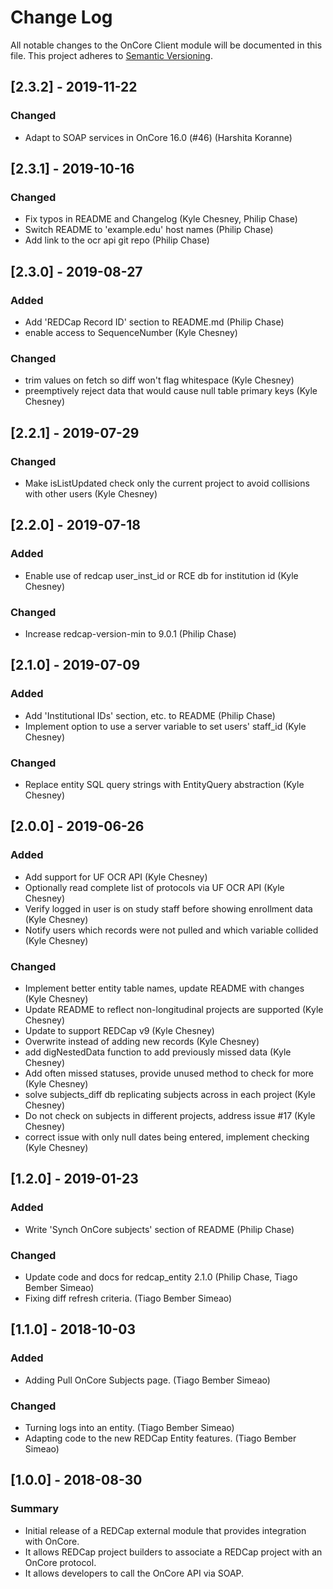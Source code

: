 # Change Log
All notable changes to the OnCore Client module will be documented in this file.
This project adheres to [Semantic Versioning](http://semver.org/).


## [2.3.2] - 2019-11-22
### Changed
- Adapt to SOAP services in OnCore 16.0 (#46) (Harshita Koranne)


## [2.3.1] - 2019-10-16
### Changed
- Fix typos in README and Changelog (Kyle Chesney, Philip Chase)
- Switch README to 'example.edu' host names (Philip Chase)
- Add link to the ocr api git repo (Philip Chase)


## [2.3.0] - 2019-08-27
### Added
- Add 'REDCap Record ID' section to README.md (Philip Chase)
- enable access to SequenceNumber (Kyle Chesney)

### Changed
- trim values on fetch so diff won't flag whitespace (Kyle Chesney)
- preemptively reject data that would cause null table primary keys (Kyle Chesney)


## [2.2.1] - 2019-07-29
### Changed
- Make isListUpdated check only the current project to avoid collisions with other users (Kyle Chesney)


## [2.2.0] - 2019-07-18
### Added
- Enable use of redcap user_inst_id or RCE db for institution id (Kyle Chesney)

### Changed
- Increase redcap-version-min to 9.0.1 (Philip Chase)


## [2.1.0] - 2019-07-09
### Added
- Add 'Institutional IDs' section, etc. to README (Philip Chase)
- Implement option to use a server variable to set users' staff_id (Kyle Chesney)

### Changed
- Replace entity SQL query strings with EntityQuery abstraction (Kyle Chesney)


## [2.0.0] - 2019-06-26
### Added
- Add support for UF OCR API (Kyle Chesney)
- Optionally read complete list of protocols via UF OCR API (Kyle Chesney)
- Verify logged in user is on study staff before showing enrollment data (Kyle Chesney)
- Notify users which records were not pulled and which variable collided (Kyle Chesney)

### Changed
- Implement better entity table names, update README with changes (Kyle Chesney)
- Update README to reflect non-longitudinal projects are supported (Kyle Chesney)
- Update to support REDCap v9 (Kyle Chesney)
- Overwrite instead of adding new records (Kyle Chesney)
- add digNestedData function to add previously missed data (Kyle Chesney)
- Add often missed statuses, provide unused method to check for more (Kyle Chesney)
- solve subjects_diff db replicating subjects across in each project (Kyle Chesney)
- Do not check on subjects in different projects, address issue #17 (Kyle Chesney)
- correct issue with only null dates being entered, implement checking (Kyle Chesney)


## [1.2.0] - 2019-01-23
### Added
- Write 'Synch OnCore subjects' section of README (Philip Chase)

### Changed
- Update code and docs for redcap_entity 2.1.0 (Philip Chase, Tiago Bember Simeao)
- Fixing diff refresh criteria. (Tiago Bember Simeao)


## [1.1.0] - 2018-10-03
### Added
- Adding Pull OnCore Subjects page. (Tiago Bember Simeao)

### Changed
- Turning logs into an entity. (Tiago Bember Simeao)
- Adapting code to the new REDCap Entity features. (Tiago Bember Simeao)


## [1.0.0] - 2018-08-30
### Summary
- Initial release of a REDCap external module that provides integration with OnCore.
- It allows REDCap project builders to associate a REDCap project with an OnCore protocol.
- It allows developers to call the OnCore API via SOAP.
